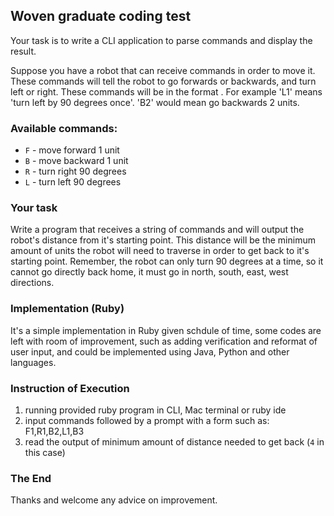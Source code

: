 ## Woven graduate coding test

Your task is to write a CLI application to parse commands and display the result.

Suppose you have a robot that can receive commands in order to move it.  These commands will tell the robot to go forwards or backwards, and turn left or right.  These commands will be  in the format <command><number>.  For example 'L1' means 'turn left by 90 degrees once'.  'B2' would mean go backwards 2 units.

### Available commands:
* `F` - move forward 1 unit
* `B` - move backward 1 unit
* `R` - turn right 90 degrees
* `L` - turn left 90 degrees



### Your task
Write a program that receives a string of commands and will output the robot's distance from it's starting point.  This distance will be the minimum amount of units the robot will need to traverse in order to get back to it's starting point.  Remember, the robot can only turn 90 degrees at a time, so it cannot go directly back home, it must go in north, south, east, west directions.



### Implementation (Ruby)
It's a simple implementation in Ruby given schdule of time,
some codes are left with room of improvement, 
such as adding verification and reformat of user input,
and could be implemented using Java, Python and other languages.  



### Instruction of Execution

1. running provided ruby program in CLI, Mac terminal or ruby ide
2. input commands followed by a prompt with a form such as: F1,R1,B2,L1,B3
3. read the output of minimum amount of distance needed to get back (`4` in this case)



### The End 

Thanks and welcome any advice on improvement. 